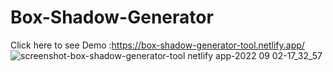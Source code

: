 # Box-Shadow-Generator
Click here to see Demo :https://box-shadow-generator-tool.netlify.app/
![screenshot-box-shadow-generator-tool netlify app-2022 09 02-17_32_57](https://user-images.githubusercontent.com/44481142/188172276-ae8fcab1-e949-4cbd-98e3-b32829822012.png)
